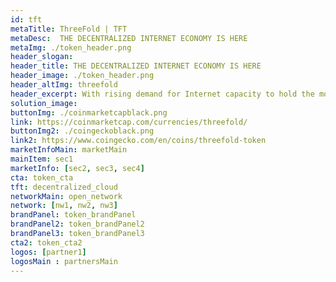 ```yaml
---
id: tft
metaTitle: ThreeFold | TFT
metaDesc:  THE DECENTRALIZED INTERNET ECONOMY IS HERE
metaImg: ./token_header.png
header_slogan: 
header_title: THE DECENTRALIZED INTERNET ECONOMY IS HERE
header_image: ./token_header.png
header_altImg: threefold
header_excerpt: With rising demand for Internet capacity to hold the most valuable commodity on earth, data, TFT is the gateway for anyone to enter the largest and fastest growing industry in the world – the Internet.
solution_image: 
buttonImg: ./coinmarketcapblack.png
link: https://coinmarketcap.com/currencies/threefold/
buttonImg2: ./coingeckoblack.png
link2: https://www.coingecko.com/en/coins/threefold-token
marketInfoMain: marketMain
mainItem: sec1
marketInfo: [sec2, sec3, sec4]
cta: token_cta
tft: decentralized_cloud
networkMain: open_network
network: [nw1, nw2, nw3]
brandPanel: token_brandPanel
brandPanel2: token_brandPanel2
brandPanel3: token_brandPanel3
cta2: token_cta2
logos: [partner1]
logosMain : partnersMain
---
```

